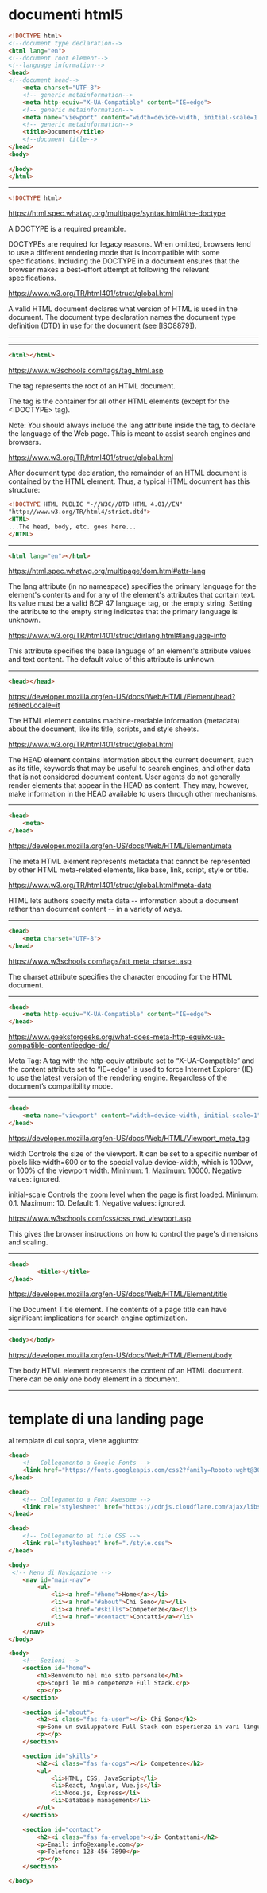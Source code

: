 # documenti html5 
```html
<!DOCTYPE html>
<!--document type declaration-->
<html lang="en">
<!--document root element-->
<!--language information-->
<head>
<!--document head-->    
    <meta charset="UTF-8">
    <!-- generic metainformation-->
    <meta http-equiv="X-UA-Compatible" content="IE=edge">
    <!-- generic metainformation-->
    <meta name="viewport" content="width=device-width, initial-scale=1.0">
    <!-- generic metainformation-->
    <title>Document</title>
    <!--document title-->
</head>
<body>
    
</body>
</html>
```
___
```html
<!DOCTYPE html>
```
https://html.spec.whatwg.org/multipage/syntax.html#the-doctype

A DOCTYPE is a required preamble.

DOCTYPEs are required for legacy reasons. When omitted, browsers tend to use a different rendering mode that is incompatible with some specifications. Including the DOCTYPE in a document ensures that the browser makes a best-effort attempt at following the relevant specifications.

https://www.w3.org/TR/html401/struct/global.html

A valid HTML document declares what version of HTML is used in the document. The document type declaration names the document type definition (DTD) in use for the document (see [ISO8879]).

___
___
```html
<html></html>
```
https://www.w3schools.com/tags/tag_html.asp

The <html> tag represents the root of an HTML document.

The <html> tag is the container for all other HTML elements (except for the <!DOCTYPE> tag).

Note: You should always include the lang attribute inside the <html> tag, to declare the language of the Web page. This is meant to assist search engines and browsers.

https://www.w3.org/TR/html401/struct/global.html

After document type declaration, the remainder of an HTML document is contained by the HTML element. Thus, a typical HTML document has this structure:
```html
<!DOCTYPE HTML PUBLIC "-//W3C//DTD HTML 4.01//EN"
"http://www.w3.org/TR/html4/strict.dtd">
<HTML>
...The head, body, etc. goes here...
</HTML>
```
___



```html
<html lang="en"></html>
```
https://html.spec.whatwg.org/multipage/dom.html#attr-lang

The lang attribute (in no namespace) specifies the primary language for the element's contents and for any of the element's attributes that contain text. Its value must be a valid BCP 47 language tag, or the empty string. Setting the attribute to the empty string indicates that the primary language is unknown.

https://www.w3.org/TR/html401/struct/dirlang.html#language-info

This attribute specifies the base language of an element's attribute values and text content. The default value of this attribute is unknown.
___
```html
<head></head>
```
https://developer.mozilla.org/en-US/docs/Web/HTML/Element/head?retiredLocale=it

The <head> HTML element contains machine-readable information (metadata) about the document, like its title, scripts, and style sheets.

https://www.w3.org/TR/html401/struct/global.html

The HEAD element contains information about the current document, such as its title, keywords that may be useful to search engines, and other data that is not considered document content. User agents do not generally render elements that appear in the HEAD as content. They may, however, make information in the HEAD available to users through other mechanisms.

___
```html
<head>
    <meta>
</head>
```
https://developer.mozilla.org/en-US/docs/Web/HTML/Element/meta


The meta HTML element represents metadata that cannot be represented by other HTML meta-related elements, like base, link, script, style or title.

https://www.w3.org/TR/html401/struct/global.html#meta-data

HTML lets authors specify meta data -- information about a document rather than document content -- in a variety of ways.

___
```html
<head>
    <meta charset="UTF-8">
</head>
```
https://www.w3schools.com/tags/att_meta_charset.asp

The charset attribute specifies the character encoding for the HTML document.

___
```html
<head>
    <meta http-equiv="X-UA-Compatible" content="IE=edge">
</head>
```
https://www.geeksforgeeks.org/what-does-meta-http-equivx-ua-compatible-contentieedge-do/

Meta Tag: A tag with the http-equiv attribute set to “X-UA-Compatible” and the content attribute set to “IE=edge” is used to force Internet Explorer (IE) to use the latest version of the rendering engine. Regardless of the document’s compatibility mode.

___

```html
<head>
    <meta name="viewport" content="width=device-width, initial-scale=1" />
</head>
```
https://developer.mozilla.org/en-US/docs/Web/HTML/Viewport_meta_tag

width
Controls the size of the viewport. It can be set to a specific number of pixels like width=600 or to the special value device-width, which is 100vw, or 100% of the viewport width. Minimum: 1. Maximum: 10000. Negative values: ignored.

initial-scale
Controls the zoom level when the page is first loaded. Minimum: 0.1. Maximum: 10. Default: 1. Negative values: ignored.

https://www.w3schools.com/css/css_rwd_viewport.asp

This gives the browser instructions on how to control the page's dimensions and scaling.
___

```html
<head>
        <title></title>
</head>
```
https://developer.mozilla.org/en-US/docs/Web/HTML/Element/title

The Document Title element. The contents of a page title can have significant implications for search engine optimization.

___
```html
<body></body>
```
https://developer.mozilla.org/en-US/docs/Web/HTML/Element/body

The body HTML element represents the content of an HTML document. There can be only one body element in a document.
___

# template di una landing page

al template di cui sopra, viene aggiunto:

```html
<head>
    <!-- Collegamento a Google Fonts -->
    <link href="https://fonts.googleapis.com/css2?family=Roboto:wght@300;400&display=swap" rel="stylesheet">
</head>
```
```html
<head>
    <!-- Collegamento a Font Awesome -->
    <link rel="stylesheet" href="https://cdnjs.cloudflare.com/ajax/libs/font-awesome/6.0.0-beta3/css/all.min.css">
</head>       
```
```html
<head>    
    <!-- Collegamento al file CSS -->
    <link rel="stylesheet" href="./style.css">
</head>
```
```html
<body>
 <!-- Menu di Navigazione -->
    <nav id="main-nav">
        <ul>
            <li><a href="#home">Home</a></li>
            <li><a href="#about">Chi Sono</a></li>
            <li><a href="#skills">Competenze</a></li>
            <li><a href="#contact">Contatti</a></li>
        </ul>
    </nav>
</body>    
```
```html
<body>
    <!-- Sezioni -->
    <section id="home">
        <h1>Benvenuto nel mio sito personale</h1>
        <p>Scopri le mie competenze Full Stack.</p>
        <p></p>
    </section>

    <section id="about">
        <h2><i class="fas fa-user"></i> Chi Sono</h2>
        <p>Sono un sviluppatore Full Stack con esperienza in vari linguaggi e tecnologie.</p>
        <p></p>
    </section>

    <section id="skills">
        <h2><i class="fas fa-cogs"></i> Competenze</h2>
        <ul>
            <li>HTML, CSS, JavaScript</li>
            <li>React, Angular, Vue.js</li>
            <li>Node.js, Express</li>
            <li>Database management</li>
        </ul>
    </section>

    <section id="contact">
        <h2><i class="fas fa-envelope"></i> Contattami</h2>
        <p>Email: info@example.com</p>
        <p>Telefono: 123-456-7890</p>
        <p></p>
    </section>

</body>    
```
